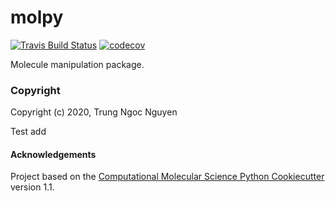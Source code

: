 molpy
==============================
[//]: # (Badges)
[![Travis Build Status](https://travis-ci.com/REPLACE_WITH_OWNER_ACCOUNT/molpy.svg?branch=master)](https://travis-ci.com/REPLACE_WITH_OWNER_ACCOUNT/molpy)
[![codecov](https://codecov.io/gh/REPLACE_WITH_OWNER_ACCOUNT/molpy/branch/master/graph/badge.svg)](https://codecov.io/gh/REPLACE_WITH_OWNER_ACCOUNT/molpy/branch/master)

Molecule manipulation package.

### Copyright

Copyright (c) 2020, Trung Ngoc Nguyen

Test add

#### Acknowledgements
 
Project based on the 
[Computational Molecular Science Python Cookiecutter](https://github.com/molssi/cookiecutter-cms) version 1.1.
